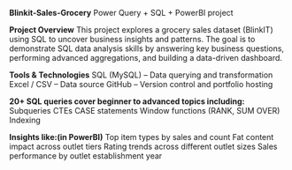 **Blinkit-Sales-Grocery**
Power Query + SQL + PowerBI project

**Project Overview**
This project explores a grocery sales dataset (BlinkIT) using SQL to uncover business insights and patterns. The goal is to demonstrate SQL data analysis skills by answering key business questions, performing advanced aggregations, and building a data-driven dashboard.

**Tools & Technologies**
SQL (MySQL) – Data querying and transformation Excel / CSV – Data source GitHub – Version control and portfolio hosting

**20+ SQL queries cover beginner to advanced topics including:**
Subqueries CTEs CASE statements Window functions (RANK, SUM OVER) Indexing

**Insights like:(in PowerBI)**
Top item types by sales and count Fat content impact across outlet tiers Rating trends across different outlet sizes Sales performance by outlet establishment year
